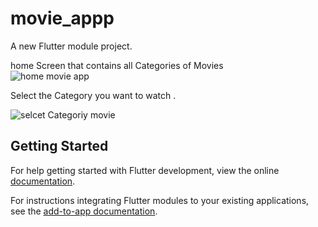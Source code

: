 # movie_appp

A new Flutter module project.

home Screen  that contains all Categories of Movies  
![home movie app](https://user-images.githubusercontent.com/84612001/175474124-589f1437-e91f-4ff5-8d69-f294e3a42087.png)

Select the Category you want to watch .

![selcet Categoriy movie](https://user-images.githubusercontent.com/84612001/175474651-1508cada-1f3c-48e7-8543-35c77200beee.png)




## Getting Started

For help getting started with Flutter development, view the online
[documentation](https://flutter.dev/).

For instructions integrating Flutter modules to your existing applications,
see the [add-to-app documentation](https://flutter.dev/docs/development/add-to-app).
